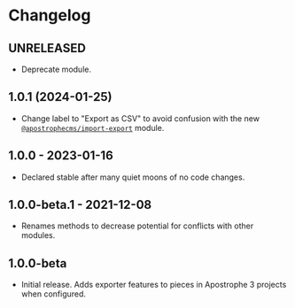 # Changelog

## UNRELEASED

* Deprecate module.

## 1.0.1 (2024-01-25)

* Change label to "Export as CSV" to avoid confusion with the new [`@apostrophecms/import-export`](https://github.com/apostrophecms/import-export) module.

## 1.0.0 - 2023-01-16

* Declared stable after many quiet moons of no code changes.

## 1.0.0-beta.1 - 2021-12-08

* Renames methods to decrease potential for conflicts with other modules.

## 1.0.0-beta

* Initial release. Adds exporter features to pieces in Apostrophe 3 projects when configured.
